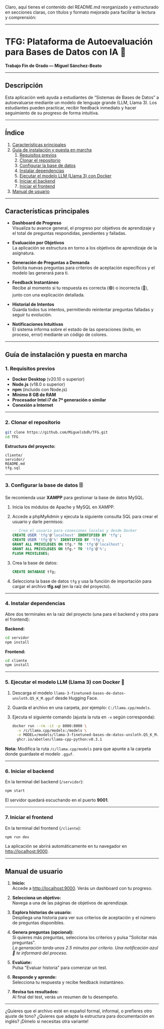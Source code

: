 Claro, aquí tienes el contenido del README.md reorganizado y estructurado en secciones claras, con títulos y formato mejorado para facilitar la lectura y comprensión:

---

# TFG: Plataforma de Autoevaluación para Bases de Datos con IA 🧠

**Trabajo Fin de Grado — Miguel Sánchez-Beato**

---

## Descripción

Esta aplicación web ayuda a estudiantes de “Sistemas de Bases de Datos” a autoevaluarse mediante un modelo de lenguaje grande (LLM, Llama 3). Los estudiantes pueden practicar, recibir feedback inmediato y hacer seguimiento de su progreso de forma intuitiva.

---

## Índice

1. [Características principales](#características-principales)  
2. [Guía de instalación y puesta en marcha](#guía-de-instalación-y-puesta-en-marcha)  
    1. [Requisitos previos](#1-requisitos-previos)  
    2. [Clonar el repositorio](#2-clonar-el-repositorio)  
    3. [Configurar la base de datos](#3-configurar-la-base-de-datos)  
    4. [Instalar dependencias](#4-instalar-dependencias)  
    5. [Ejecutar el modelo LLM (Llama 3) con Docker](#5-ejecutar-el-modelo-llm-llama-3-con-docker)  
    6. [Iniciar el backend](#6-iniciar-el-backend)  
    7. [Iniciar el frontend](#7-iniciar-el-frontend)  
3. [Manual de usuario](#manual-de-usuario)

---

## Características principales

- **Dashboard de Progreso**  
  Visualiza tu avance general, el progreso por objetivos de aprendizaje y el total de preguntas respondidas, pendientes y falladas.

- **Evaluación por Objetivos**  
  La aplicación se estructura en torno a los objetivos de aprendizaje de la asignatura.

- **Generación de Preguntas a Demanda**  
  Solicita nuevas preguntas para criterios de aceptación específicos y el modelo las generará para ti.

- **Feedback Instantáneo**  
  Recibe al momento si tu respuesta es correcta (🟢) o incorrecta (🔴), junto con una explicación detallada.

- **Historial de Intentos**  
  Guarda todos tus intentos, permitiendo reintentar preguntas falladas y seguir tu evolución.

- **Notificaciones Intuitivas**  
  El sistema informa sobre el estado de las operaciones (éxito, en proceso, error) mediante un código de colores.

---

## Guía de instalación y puesta en marcha

### 1. Requisitos previos

- **Docker Desktop** (v20.10 o superior)
- **Node.js** (v18.0 o superior)
- **npm** (incluido con Node.js)
- **Mínimo 8 GB de RAM**
- **Procesador Intel i7 de 7ª generación o similar**
- **Conexión a Internet**

---

### 2. Clonar el repositorio

```bash
git clone https://github.com/Miguelsbdh/TFG.git
cd TFG
```

**Estructura del proyecto:**

```
cliente/
servidor/
README.md
tfg.sql
```

---

### 3. Configurar la base de datos 🗄️

Se recomienda usar **XAMPP** para gestionar la base de datos MySQL.

1. Inicia los módulos de Apache y MySQL en XAMPP.
2. Accede a phpMyAdmin y ejecuta la siguiente consulta SQL para crear el usuario y darle permisos:

    ```sql
    -- Crea el usuario para conexiones locales y desde Docker
    CREATE USER 'tfg'@'localhost' IDENTIFIED BY 'tfg';
    CREATE USER 'tfg'@'%' IDENTIFIED BY 'tfg';
    GRANT ALL PRIVILEGES ON tfg.* TO 'tfg'@'localhost';
    GRANT ALL PRIVILEGES ON tfg.* TO 'tfg'@'%';
    FLUSH PRIVILEGES;
    ```

3. Crea la base de datos:

    ```sql
    CREATE DATABASE tfg;
    ```

4. Selecciona la base de datos `tfg` y usa la función de importación para cargar el archivo **tfg.sql** (en la raíz del proyecto).

---

### 4. Instalar dependencias

Abre dos terminales en la raíz del proyecto (una para el backend y otra para el frontend):

**Backend:**
```bash
cd servidor
npm install
```

**Frontend:**
```bash
cd cliente
npm install
```

---

### 5. Ejecutar el modelo LLM (Llama 3) con Docker 🐳

1. Descarga el modelo `llama-3-finetuned-bases-de-datos-unsloth.Q5_K_M.gguf` desde Hugging Face.
2. Guarda el archivo en una carpeta, por ejemplo: `C:/llama.cpp/models`.
3. Ejecuta el siguiente comando (ajusta la ruta en `-v` según corresponda):

    ```bash
    docker run --rm -it -p 8000:8000 \
      -v /c/llama.cpp/models:/models \
      -e MODEL=/models/llama-3-finetuned-bases-de-datos-unsloth.Q5_K_M.gguf \
      ghcr.io/abetlen/llama-cpp-python:v0.3.1
    ```

**Nota:** Modifica la ruta `/c/llama.cpp/models` para que apunte a la carpeta donde guardaste el modelo `.gguf`.

---

### 6. Iniciar el backend

En la terminal del backend (`/servidor`):

```bash
npm start
```

El servidor quedará escuchando en el puerto **9001**.

---

### 7. Iniciar el frontend

En la terminal del frontend (`/cliente`):

```bash
npm run dev
```

La aplicación se abrirá automáticamente en tu navegador en [http://localhost:9000](http://localhost:9000).

---

## Manual de usuario

1. **Inicio:**  
   Accede a [http://localhost:9000](http://localhost:9000). Verás un dashboard con tu progreso.

2. **Selecciona un objetivo:**  
   Navega a una de las páginas de objetivos de aprendizaje.

3. **Explora historias de usuario:**  
   Despliega una historia para ver sus criterios de aceptación y el número de preguntas disponibles.

4. **Genera preguntas (opcional):**  
   Si quieres más preguntas, selecciona los criterios y pulsa "Solicitar más preguntas".  
   *La generación tarda unos 2.5 minutos por criterio. Una notificación azul 🔵 te informará del proceso.*

5. **Evalúate:**  
   Pulsa "Evaluar historia" para comenzar un test.

6. **Responde y aprende:**  
   Selecciona tu respuesta y recibe feedback instantáneo.

7. **Revisa tus resultados:**  
   Al final del test, verás un resumen de tu desempeño.

---

¿Quieres que el archivo esté en español formal, informal, o prefieres otro ajuste de tono? ¿Quieres que adapte la estructura para documentación en inglés? ¡Dímelo si necesitas otra variante!
